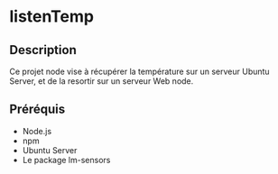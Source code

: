 # listenTemp

## Description

Ce projet node vise à récupérer la température sur un serveur Ubuntu Server, et de la resortir sur un serveur Web node.

## Préréquis

- Node.js
- npm
- Ubuntu Server
- Le package lm-sensors
